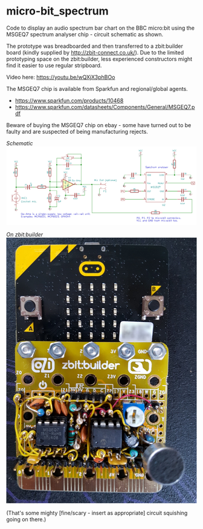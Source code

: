 # micro-bit_spectrum
Code to display an audio spectrum bar chart on the BBC micro:bit using the MSGEQ7 spectrum analyser chip - circuit schematic as shown.

The prototype was breadboarded and then transferred to a zbit:builder board (kindly supplied by http://zbit-connect.co.uk/). Due to the limited prototyping space on the zbit:builder, less experienced constructors might find it easier to use regular stripboard.

Video here: https://youtu.be/wQXjX3phBOo

The MSGEQ7 chip is available from Sparkfun and regional/global agents. 

* https://www.sparkfun.com/products/10468
* https://www.sparkfun.com/datasheets/Components/General/MSGEQ7.pdf

Beware of buying the MSGEQ7 chip on ebay - some have turned out to be faulty and are suspected of being manufacturing rejects. 

*Schematic*
![Image](MSGEQ7_Breakout_Board.png)


*On zbit:builder*
![Image](zbit01.jpg)


(That's some mighty [fine/scary - insert as appropriate] circuit squishing going on there.)
